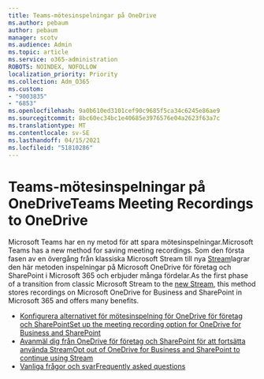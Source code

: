 ```yaml
---
title: Teams-mötesinspelningar på OneDrive
ms.author: pebaum
author: pebaum
manager: scotv
ms.audience: Admin
ms.topic: article
ms.service: o365-administration
ROBOTS: NOINDEX, NOFOLLOW
localization_priority: Priority
ms.collection: Adm_O365
ms.custom:
- "9003835"
- "6853"
ms.openlocfilehash: 9a0b610ed3101cef90c9685f5ca34c6245e86ae9
ms.sourcegitcommit: 8bc60ec34bc1e40685e3976576e04a2623f63a7c
ms.translationtype: MT
ms.contentlocale: sv-SE
ms.lasthandoff: 04/15/2021
ms.locfileid: "51810286"
---
```

# <a name="teams-meeting-recordings-to-onedrive"></a><span data-ttu-id="6fa30-102">Teams-mötesinspelningar på OneDrive</span><span class="sxs-lookup"><span data-stu-id="6fa30-102">Teams Meeting Recordings to OneDrive</span></span>

<span data-ttu-id="6fa30-103">Microsoft Teams har en ny metod för att spara mötesinspelningar.</span><span class="sxs-lookup"><span data-stu-id="6fa30-103">Microsoft Teams has a new method for saving meeting recordings.</span></span> <span data-ttu-id="6fa30-104">Som den första fasen av en övergång från klassiska Microsoft Stream till nya [Stream](https://docs.microsoft.com/stream/streamnew/new-stream)lagrar den här metoden inspelningar på Microsoft OneDrive för företag och SharePoint i Microsoft 365 och erbjuder många fördelar.</span><span class="sxs-lookup"><span data-stu-id="6fa30-104">As the first phase of a transition from classic Microsoft Stream to the [new Stream](https://docs.microsoft.com/stream/streamnew/new-stream), this method stores recordings on Microsoft OneDrive for Business and SharePoint in Microsoft 365 and offers many benefits.</span></span>  

- [<span data-ttu-id="6fa30-105">Konfigurera alternativet för mötesinspelning för OneDrive för företag och SharePoint</span><span class="sxs-lookup"><span data-stu-id="6fa30-105">Set up the meeting recording option for OneDrive for Business and SharePoint</span></span>](https://docs.microsoft.com/MicrosoftTeams/tmr-meeting-recording-change#set-up-the-meeting-recording-option-for-onedrive-for-business-and-sharepoint)
- [<span data-ttu-id="6fa30-106">Avanmäl dig från OneDrive för företag och SharePoint för att fortsätta använda Stream</span><span class="sxs-lookup"><span data-stu-id="6fa30-106">Opt out of OneDrive for Business and SharePoint to continue using Stream</span></span>](https://docs.microsoft.com/MicrosoftTeams/tmr-meeting-recording-change#opt-out-of-onedrive-for-business-and-sharepoint-to-continue-using-stream)  
- [<span data-ttu-id="6fa30-107">Vanliga frågor och svar</span><span class="sxs-lookup"><span data-stu-id="6fa30-107">Frequently asked questions</span></span>](https://docs.microsoft.com/MicrosoftTeams/tmr-meeting-recording-change#frequently-asked-questions)
